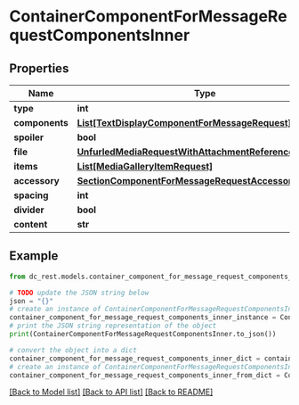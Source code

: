 # ContainerComponentForMessageRequestComponentsInner


## Properties

Name | Type | Description | Notes
------------ | ------------- | ------------- | -------------
**type** | **int** |  | 
**components** | [**List[TextDisplayComponentForMessageRequest]**](TextDisplayComponentForMessageRequest.md) |  | 
**spoiler** | **bool** |  | [optional] 
**file** | [**UnfurledMediaRequestWithAttachmentReferenceRequired**](UnfurledMediaRequestWithAttachmentReferenceRequired.md) |  | 
**items** | [**List[MediaGalleryItemRequest]**](MediaGalleryItemRequest.md) |  | 
**accessory** | [**SectionComponentForMessageRequestAccessory**](SectionComponentForMessageRequestAccessory.md) |  | 
**spacing** | **int** |  | [optional] 
**divider** | **bool** |  | [optional] 
**content** | **str** |  | 

## Example

```python
from dc_rest.models.container_component_for_message_request_components_inner import ContainerComponentForMessageRequestComponentsInner

# TODO update the JSON string below
json = "{}"
# create an instance of ContainerComponentForMessageRequestComponentsInner from a JSON string
container_component_for_message_request_components_inner_instance = ContainerComponentForMessageRequestComponentsInner.from_json(json)
# print the JSON string representation of the object
print(ContainerComponentForMessageRequestComponentsInner.to_json())

# convert the object into a dict
container_component_for_message_request_components_inner_dict = container_component_for_message_request_components_inner_instance.to_dict()
# create an instance of ContainerComponentForMessageRequestComponentsInner from a dict
container_component_for_message_request_components_inner_from_dict = ContainerComponentForMessageRequestComponentsInner.from_dict(container_component_for_message_request_components_inner_dict)
```
[[Back to Model list]](../README.md#documentation-for-models) [[Back to API list]](../README.md#documentation-for-api-endpoints) [[Back to README]](../README.md)


